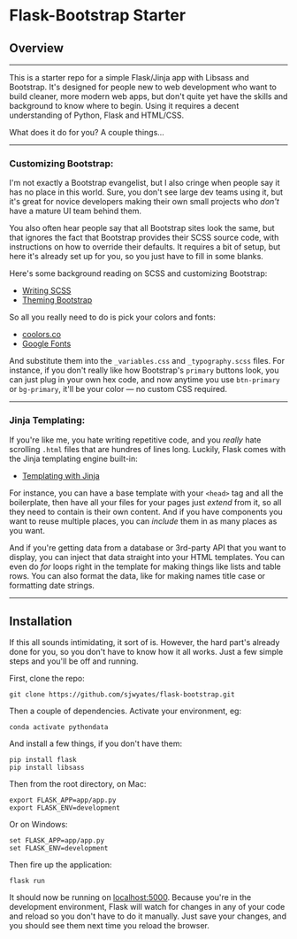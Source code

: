 # Flask-Bootstrap Starter

## Overview

----

This is a starter repo for a simple Flask/Jinja app with Libsass and Bootstrap. It's designed for people new to web development who want to build cleaner, more modern web apps, but don't quite yet have the skills and background to know where to begin. Using it requires a decent understanding of Python, Flask and HTML/CSS.

What does it do for you? A couple things...

----

### Customizing Bootstrap:

I'm not exactly a Bootstrap evangelist, but I also cringe when people say it has no place in this world. Sure, you don't see large dev teams using it, but it's great for novice developers making their own small projects who *don't* have a mature UI team behind them.

You also often hear people say that all Bootstrap sites look the same, but that ignores the fact that Bootstrap provides their SCSS source code, with instructions on how to override their defaults. It requires a bit of setup, but here it's already set up for you, so you just have to fill in some blanks.

Here's some background reading on SCSS and customizing Bootstrap:

- [Writing SCSS](https://sass-lang.com/documentation)
- [Theming Bootstrap](https://getbootstrap.com/docs/4.0/getting-started/theming/)

So all you really need to do is pick your colors and fonts:

- [coolors.co](https://coolors.co/)
- [Google Fonts](https://fonts.google.com/)

And substitute them into the `_variables.css` and `_typography.scss` files. For instance, if you don't really like how Bootstrap's `primary` buttons look, you can just plug in your own hex code, and now anytime you use `btn-primary` or `bg-primary`, it'll be your color — no custom CSS required. 

----

### Jinja Templating:

If you're like me, you hate writing repetitive code, and you *really* hate scrolling `.html` files that are hundres of lines long. Luckily, Flask comes with the Jinja templating engine built-in:

- [Templating with Jinja](https://jinja.palletsprojects.com/en/2.11.x/templates/)

For instance, you can have a base template with your `<head>` tag and all the boilerplate, then have all your files for your pages just *extend* from it, so all they need to contain is their own content. And if you have components you want to reuse multiple places, you can *include* them in as many places as you want.

And if you're getting data from a database or 3rd-party API that you want to display, you can inject that data straight into your HTML templates. You can even do *for* loops right in the template for making things like lists and table rows. You can also format the data, like for making names title case or formatting date strings.

----

## Installation

If this all sounds intimidating, it sort of is. However, the hard part's already done for you, so you don't have to know how it all works. Just a few simple steps and you'll be off and running.

First, clone the repo:

```
git clone https://github.com/sjwyates/flask-bootstrap.git
```

Then a couple of dependencies. Activate your environment, eg:

```
conda activate pythondata
```

And install a few things, if you don't have them:

```
pip install flask
pip install libsass
```

Then from the root directory, on Mac:

```
export FLASK_APP=app/app.py
export FLASK_ENV=development
```

Or on Windows:

```
set FLASK_APP=app/app.py
set FLASK_ENV=development
```

Then fire up the application:

```
flask run
```

It should now be running on [localhost:5000](http://127.0.0.1:5000/). Because you're in the development environment, Flask will watch for changes in any of your code and reload so you don't have to do it manually. Just save your changes, and you should see them next time you reload the browser.
